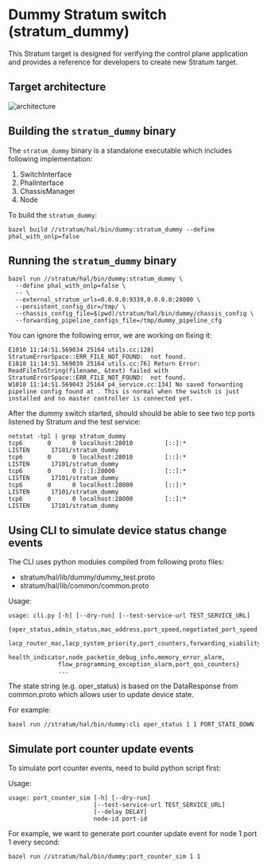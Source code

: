 Dummy Stratum switch (stratum_dummy)
====

This Stratum target is designed for verifying the control plane application and provides a reference for developers to create new Stratum target.

## Target architecture
![architecture](arch.svg)

## Building the `stratum_dummy` binary

The `stratum_dummy` binary is a standalone executable which includes following implementation:

1. SwitchInterface
2. PhalInterface
3. ChassisManager
4. Node

To build the `stratum_dummy`:

```
bazel build //stratum/hal/bin/dummy:stratum_dummy --define phal_with_onlp=false
```

## Running the `stratum_dummy` binary

```
bazel run //stratum/hal/bin/dummy:stratum_dummy \
  --define phal_with_onlp=false \
  -- \
  --external_stratum_urls=0.0.0.0:9339,0.0.0.0:28000 \
  --persistent_config_dir=/tmp/ \
  --chassis_config_file=$(pwd)/stratum/hal/bin/dummy/chassis_config \
  --forwarding_pipeline_configs_file=/tmp/dummy_pipeline_cfg
```

You can ignore the following error, we are working on fixing it:

```
E1010 11:14:51.569034 25164 utils.cc:120] StratumErrorSpace::ERR_FILE_NOT_FOUND:  not found.
E1010 11:14:51.569039 25164 utils.cc:76] Return Error: ReadFileToString(filename, &text) failed with StratumErrorSpace::ERR_FILE_NOT_FOUND:  not found.
W1010 11:14:51.569043 25164 p4_service.cc:134] No saved forwarding pipeline config found at . This is normal when the switch is just installed and no master controller is connected yet.
```

After the dummy switch started, should should be able to see two tcp ports listened by Stratum and the test service:

```
netstat -tpl | grep stratum_dummy
tcp6       0      0 localhost:28010         [::]:*                  LISTEN      17101/stratum_dummy
tcp6       0      0 localhost:28010         [::]:*                  LISTEN      17101/stratum_dummy
tcp6       0      0 [::]:28000              [::]:*                  LISTEN      17101/stratum_dummy
tcp6       0      0 localhost:28000         [::]:*                  LISTEN      17101/stratum_dummy
tcp6       0      0 localhost:28000         [::]:*                  LISTEN      17101/stratum_dummy
```

## Using CLI to simulate device status change events

The CLI uses python modules compiled from following proto files:
- stratum/hal/lib/dummy/dummy_test.proto
- stratum/hal/lib/common/common.proto

Usage:

```
usage: cli.py [-h] [--dry-run] [--test-service-url TEST_SERVICE_URL]
              {oper_status,admin_status,mac_address,port_speed,negotiated_port_speed,
              lacp_router_mac,lacp_system_priority,port_counters,forwarding_viability,
              health_indicator,node_packetio_debug_info,memory_error_alarm,
              flow_programming_exception_alarm,port_qos_counters}
              ...
```

The state string (e.g. oper_status) is based on the DataResponse from common.proto which allows user to update device state.

For example:

```
bazel run //stratum/hal/bin/dummy:cli oper_status 1 1 PORT_STATE_DOWN
```

## Simulate port counter update events

To simulate port counter events, need to build python script first:

Usage:
```
usage: port_counter_sim [-h] [--dry-run]
                        [--test-service-url TEST_SERVICE_URL]
                        [--delay DELAY]
                        node-id port-id
```

For example, we want to generate port counter update event for node 1 port 1 every second:
```
bazel run //stratum/hal/bin/dummy:port_counter_sim 1 1
```
